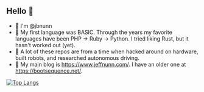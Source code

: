 ## Hello 👋

- 👋 I'm @jbnunn 
- 🌱 My first language was BASIC. Through the years my favorite languages have been PHP -> Ruby -> Python. I tried liking Rust, but it hasn't worked out (yet).
- 🤖 A lot of these repos are from a time when hacked around on hardware, built robots, and researched autonomous driving.
- 📓 My main blog is https://www.jeffnunn.com/. I have an older one at https://bootsequence.net/.

[![Top Langs](https://github-readme-stats.vercel.app/api/top-langs/?username=jbnunn&theme=synthwave)](https://github.com/anuraghazra/github-readme-stats)
